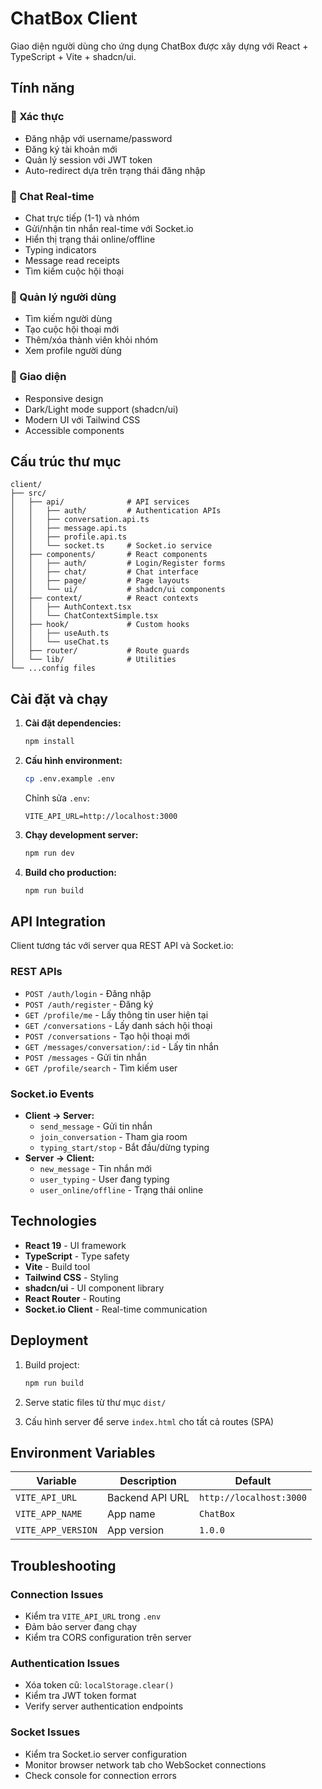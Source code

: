 # ChatBox Client

Giao diện người dùng cho ứng dụng ChatBox được xây dựng với React + TypeScript + Vite + shadcn/ui.

## Tính năng

### 🔐 Xác thực

-   Đăng nhập với username/password
-   Đăng ký tài khoản mới
-   Quản lý session với JWT token
-   Auto-redirect dựa trên trạng thái đăng nhập

### 💬 Chat Real-time

-   Chat trực tiếp (1-1) và nhóm
-   Gửi/nhận tin nhắn real-time với Socket.io
-   Hiển thị trạng thái online/offline
-   Typing indicators
-   Message read receipts
-   Tìm kiếm cuộc hội thoại

### 👥 Quản lý người dùng

-   Tìm kiếm người dùng
-   Tạo cuộc hội thoại mới
-   Thêm/xóa thành viên khỏi nhóm
-   Xem profile người dùng

### 🎨 Giao diện

-   Responsive design
-   Dark/Light mode support (shadcn/ui)
-   Modern UI với Tailwind CSS
-   Accessible components

## Cấu trúc thư mục

```
client/
├── src/
│   ├── api/              # API services
│   │   ├── auth/         # Authentication APIs
│   │   ├── conversation.api.ts
│   │   ├── message.api.ts
│   │   ├── profile.api.ts
│   │   └── socket.ts     # Socket.io service
│   ├── components/       # React components
│   │   ├── auth/         # Login/Register forms
│   │   ├── chat/         # Chat interface
│   │   ├── page/         # Page layouts
│   │   └── ui/           # shadcn/ui components
│   ├── context/          # React contexts
│   │   ├── AuthContext.tsx
│   │   └── ChatContextSimple.tsx
│   ├── hook/             # Custom hooks
│   │   ├── useAuth.ts
│   │   └── useChat.ts
│   ├── router/           # Route guards
│   └── lib/              # Utilities
└── ...config files
```

## Cài đặt và chạy

1. **Cài đặt dependencies:**

    ```bash
    npm install
    ```

2. **Cấu hình environment:**

    ```bash
    cp .env.example .env
    ```

    Chỉnh sửa `.env`:

    ```
    VITE_API_URL=http://localhost:3000
    ```

3. **Chạy development server:**

    ```bash
    npm run dev
    ```

4. **Build cho production:**
    ```bash
    npm run build
    ```

## API Integration

Client tương tác với server qua REST API và Socket.io:

### REST APIs

-   `POST /auth/login` - Đăng nhập
-   `POST /auth/register` - Đăng ký
-   `GET /profile/me` - Lấy thông tin user hiện tại
-   `GET /conversations` - Lấy danh sách hội thoại
-   `POST /conversations` - Tạo hội thoại mới
-   `GET /messages/conversation/:id` - Lấy tin nhắn
-   `POST /messages` - Gửi tin nhắn
-   `GET /profile/search` - Tìm kiếm user

### Socket.io Events

-   **Client → Server:**
    -   `send_message` - Gửi tin nhắn
    -   `join_conversation` - Tham gia room
    -   `typing_start/stop` - Bắt đầu/dừng typing
-   **Server → Client:**
    -   `new_message` - Tin nhắn mới
    -   `user_typing` - User đang typing
    -   `user_online/offline` - Trạng thái online

## Technologies

-   **React 19** - UI framework
-   **TypeScript** - Type safety
-   **Vite** - Build tool
-   **Tailwind CSS** - Styling
-   **shadcn/ui** - UI component library
-   **React Router** - Routing
-   **Socket.io Client** - Real-time communication

## Deployment

1. Build project:

    ```bash
    npm run build
    ```

2. Serve static files từ thư mục `dist/`

3. Cấu hình server để serve `index.html` cho tất cả routes (SPA)

## Environment Variables

| Variable           | Description     | Default                 |
| ------------------ | --------------- | ----------------------- |
| `VITE_API_URL`     | Backend API URL | `http://localhost:3000` |
| `VITE_APP_NAME`    | App name        | `ChatBox`               |
| `VITE_APP_VERSION` | App version     | `1.0.0`                 |

## Troubleshooting

### Connection Issues

-   Kiểm tra `VITE_API_URL` trong `.env`
-   Đảm bảo server đang chạy
-   Kiểm tra CORS configuration trên server

### Authentication Issues

-   Xóa token cũ: `localStorage.clear()`
-   Kiểm tra JWT token format
-   Verify server authentication endpoints

### Socket Issues

-   Kiểm tra Socket.io server configuration
-   Monitor browser network tab cho WebSocket connections
-   Check console for connection errors
